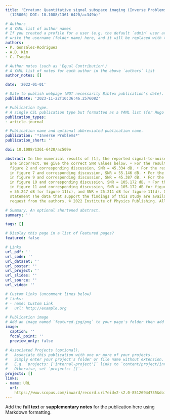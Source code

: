 ```yaml
---
title: 'Erratum: Quantitative signal subspace imaging (Inverse Problems (2021) 37
  (125006) DOI: 10.1088/1361-6420/ac349b)'

# Authors
# A YAML list of author names
# If you created a profile for a user (e.g. the default `admin` user at `content/authors/admin/`), 
# write the username (folder name) here, and it will be replaced with their full name and linked to their profile.
authors:
- P. González-Rodríguez
- A.D. Kim
- C. Tsogka

# Author notes (such as 'Equal Contribution')
# A YAML list of notes for each author in the above `authors` list
author_notes: []

date: '2022-01-01'

# Date to publish webpage (NOT necessarily Bibtex publication's date).
publishDate: '2023-11-22T10:36:46.257608Z'

# Publication type.
# A single CSL publication type but formatted as a YAML list (for Hugo requirements).
publication_types:
- article-journal

# Publication name and optional abbreviated publication name.
publication: '*Inverse Problems*'
publication_short: ''

doi: 10.1088/1361-6420/ac509e

abstract: In the numerical results of [1], the reported signal-to-noise ratios (SNRs)
  are incorrect. We give the correct SNR values below. • For the results shown in
  figure 2 and corresponding discussion, SNR = 45.334 dB. • For the results shown
  in figure 7 and corresponding discussion, SNR = 55.146 dB. • For the results shown
  in figure 9 and corresponding discussion, SNR = 45.387 dB. • For the results shown
  in figure 10 and corresponding discussion, SNR = 105.172 dB. • For the results shown
  in figure 11 and corresponding discussion, SNR = 105.172 dB for figure 11(b), SNR
  = 55.247 dB for figure 11(c), and SNR = 25.211 dB for figure 11(d). Data availability
  statement The data that support the findings of this study are available upon reasonable
  request from the authors. © 2022 Institute of Physics Publishing. All rights reserved.

# Summary. An optional shortened abstract.
summary: ''

tags: []

# Display this page in a list of Featured pages?
featured: false

# Links
url_pdf: ''
url_code: ''
url_dataset: ''
url_poster: ''
url_project: ''
url_slides: ''
url_source: ''
url_video: ''

# Custom links (uncomment lines below)
# links:
# - name: Custom Link
#   url: http://example.org

# Publication image
# Add an image named `featured.jpg/png` to your page's folder then add a caption below.
image:
  caption: ''
  focal_point: ''
  preview_only: false

# Associated Projects (optional).
#   Associate this publication with one or more of your projects.
#   Simply enter your project's folder or file name without extension.
#   E.g. `projects: ['internal-project']` links to `content/project/internal-project/index.md`.
#   Otherwise, set `projects: []`.
projects: []
links:
- name: URL
  url: 
    https://www.scopus.com/inward/record.uri?eid=2-s2.0-85126944735&doi=10.1088%2f1361-6420%2fac509e&partnerID=40&md5=6a6b77d788ad34cc7fd9102aabcadff3
---
```


Add the **full text** or **supplementary notes** for the publication here using Markdown formatting.

